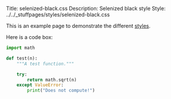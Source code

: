 Title: selenized-black.css
Description: Selenized black style
Style: ../../_stuffpages/styles/selenized-black.css

This is an example page to demonstrate the different [styles](index.md).

Here is a code box:

```python
import math

def test(n):
    """A test function."""

    try:
        return math.sqrt(n)
    except ValueError:
        print("Does not compute!")
```
